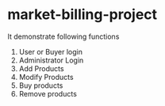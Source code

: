 # market-billing-project
It demonstrate following functions

1. User or Buyer login
2. Administrator Login
3. Add Products
4. Modify Products
5. Buy products
6. Remove products


